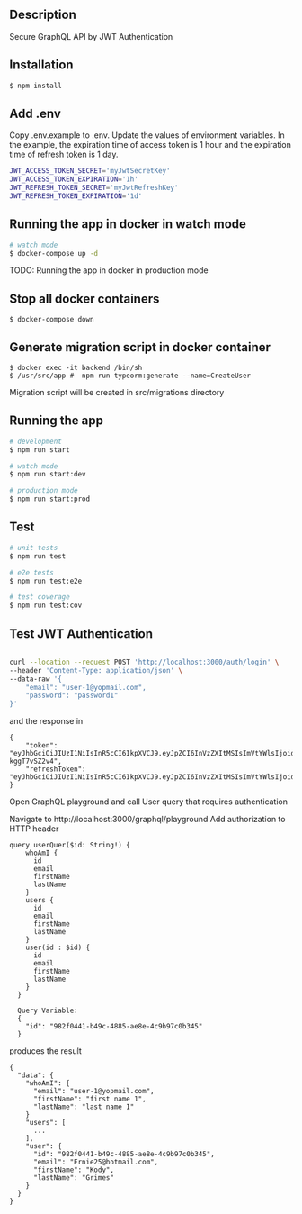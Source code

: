 ## Description

Secure GraphQL API by JWT Authentication

## Installation

```bash
$ npm install
```

## Add .env

Copy .env.example to .env.
Update the values of environment variables. In the example,
the expiration time of access token is 1 hour and the expiration time of refresh token is 1 day.

```bash
JWT_ACCESS_TOKEN_SECRET='myJwtSecretKey'
JWT_ACCESS_TOKEN_EXPIRATION='1h'
JWT_REFRESH_TOKEN_SECRET='myJwtRefreshKey'
JWT_REFRESH_TOKEN_EXPIRATION='1d'
```

## Running the app in docker in watch mode

```bash
# watch mode
$ docker-compose up -d
```

TODO: Running the app in docker in production mode

## Stop all docker containers

```
$ docker-compose down
```

## Generate migration script in docker container

```
$ docker exec -it backend /bin/sh
$ /usr/src/app #  npm run typeorm:generate --name=CreateUser
```

Migration script will be created in src/migrations directory

## Running the app

```bash
# development
$ npm run start

# watch mode
$ npm run start:dev

# production mode
$ npm run start:prod
```

## Test

```bash
# unit tests
$ npm run test

# e2e tests
$ npm run test:e2e

# test coverage
$ npm run test:cov
```

## Test JWT Authentication

```bash

curl --location --request POST 'http://localhost:3000/auth/login' \
--header 'Content-Type: application/json' \
--data-raw '{
    "email": "user-1@yopmail.com",
    "password": "password1"
}'

```

and the response in

```
{
    "token": "eyJhbGciOiJIUzI1NiIsInR5cCI6IkpXVCJ9.eyJpZCI6InVzZXItMSIsImVtYWlsIjoidXNlci0xQHlvcG1haWwuY29tIiwiaWF0IjoxNjYwNjYzODU2LCJleHAiOjE2NjA2Njc0NTZ9.uGUTA4grbcd5ICMyurO6dE5KZAeXMNI-kggT7vSZ2v4",
    "refreshToken": "eyJhbGciOiJIUzI1NiIsInR5cCI6IkpXVCJ9.eyJpZCI6InVzZXItMSIsImVtYWlsIjoidXNlci0xQHlvcG1haWwuY29tIiwiaWF0IjoxNjYwNjYzODU2LCJleHAiOjE2NjA3NTAyNTZ9.3y8wGgIdRBPaCafcpqP4qG7Ly1e4AP3xXuyaAex5gkA"
}
```

Open GraphQL playground and call User query that requires authentication

Navigate to http://localhost:3000/graphql/playground
Add authorization to HTTP header

```
query userQuer($id: String!) {
    whoAmI {
      id
      email
      firstName
      lastName
    }
    users {
      id
      email
      firstName
      lastName
    }
    user(id : $id) {
      id
      email
      firstName
      lastName
    }
  }

  Query Variable:
  {
    "id": "982f0441-b49c-4885-ae8e-4c9b97c0b345"
  }
```

produces the result

```
{
  "data": {
    "whoAmI": {
      "email": "user-1@yopmail.com",
      "firstName": "first name 1",
      "lastName": "last name 1"
    }
    "users": [
      ...
    ],
    "user": {
      "id": "982f0441-b49c-4885-ae8e-4c9b97c0b345",
      "email": "Ernie25@hotmail.com",
      "firstName": "Kody",
      "lastName": "Grimes"
    }
  }
}

```
